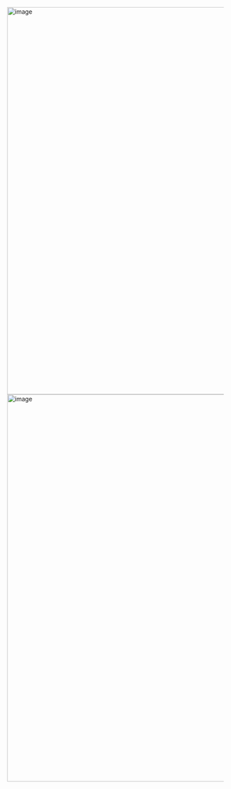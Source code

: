 <img width="1440" height="900" alt="image" src="https://github.com/user-attachments/assets/c88cbac8-497d-43e3-85d6-6abd95c3f853" />
<img width="1440" height="900" alt="image" src="https://github.com/user-attachments/assets/bf118436-01b0-428a-902b-439d60c96270" />
